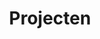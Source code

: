---
title: "Projecten"
# page header background image
page_header_bg: "images/blog/_index/_index-banner.jpg"
# meta description
description: "Ontdek onze meest recente spuit- en schilderprojecten, van jachten tot keukens. Bekijk hoe vakmanschap en innovatie samenkomen in elk uniek project dat we uitvoeren."
# save as draft
draft: false
---
